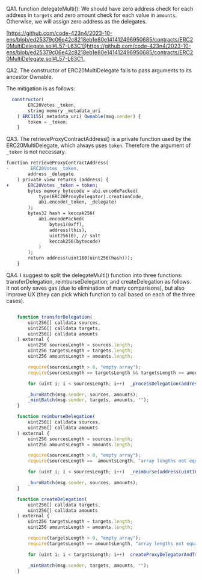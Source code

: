 QA1. function delegateMulti(): We should have zero address check for each address in ``targets`` and zero amount check for each value in ``amounts``. Otherwise, we will assign zero address as the delegates. 

[https://github.com/code-423n4/2023-10-ens/blob/ed25379c06e42c8218eb1e80e141412496950685/contracts/ERC20MultiDelegate.sol#L57-L63C1])https://github.com/code-423n4/2023-10-ens/blob/ed25379c06e42c8218eb1e80e141412496950685/contracts/ERC20MultiDelegate.sol#L57-L63C1_

QA2. The constructor of ERC20MultiDelegate fails to pass arguments to its ancestor Ownable. 

The mitigation is as follows:

```javascript
  constructor(
        ERC20Votes _token,
        string memory _metadata_uri
    ) ERC1155(_metadata_uri) Ownable(msg.sender) {
        token = _token;
    }
```

QA3. The retrieveProxyContractAddress() is a private function used by the ERC20MultiDelegate, which always uses ``token``. Therefore the argument of ``_token`` is not necessary.

```diff
function retrieveProxyContractAddress(
-        ERC20Votes _token,
        address _delegate
    ) private view returns (address) {
+       ERC20Votes _token = token;
        bytes memory bytecode = abi.encodePacked(
            type(ERC20ProxyDelegator).creationCode, 
            abi.encode(_token, _delegate)
        );
        bytes32 hash = keccak256(
            abi.encodePacked(
                bytes1(0xff),
                address(this),
                uint256(0), // salt
                keccak256(bytecode)
            )
        );
        return address(uint160(uint256(hash)));
    }
```

QA4. I suggest to split the delegateMulti() function into three functions: transferDelegation, reimburseDelegation; and createDelegation as follows. It not only saves gas (due to elimination of many comparisons), but also improve UX (they can pick which function to call based on each of the three cases).

```javascript

    function transferDelegation(
        uint256[] calldata sources,
        uint256[] calldata targets,
        uint256[] calldata amounts
    ) external {
        uint256 sourcesLength = sources.length;
        uint256 targetsLength = targets.length;
        uint256 amountsLength = amounts.length;

        require(sourcesLength > 0, "empty array");
        require(sourcesLength == targetsLength && targetsLength == amountsLength, "array lengths not equal.");

        for (uint i; i < sourcesLength; i++)  _processDelegation(address(uint160(sources[i])), address(uint160(targets[i])), amounts[i]);

        _burnBatch(msg.sender, sources, amounts);
        _mintBatch(msg.sender, targets, amounts, "");
    }

    function reimburseDelegation(
        uint256[] calldata sources,
        uint256[] calldata amounts
    ) external {
        uint256 sourcesLength = sources.length;
        uint256 amountsLength = amounts.length;

        require(sourcesLength > 0, "empty array");
        require(sourcesLength ==  amountsLength, "array lengths not equal.");

        for (uint i; i < sourcesLength; i++)  _reimburse(address(uint160(sources[i])), amounts[i]);

        _burnBatch(msg.sender, sources, amounts);
    }

    function createDelegation(
        uint256[] calldata targets,
        uint256[] calldata amounts
    ) external {
        uint256 targetsLength = targets.length;
        uint256 amountsLength = amounts.length;

        require(targetsLength > 0, "empty array");
        require(targetsLength == amountsLength, "array lengths not equal.");

        for (uint i; i < targetsLength; i++)  createProxyDelegatorAndTransfer(address(uint160(targets[i])), amounts[i]);

        _mintBatch(msg.sender, targets, amounts, "");
    }
```